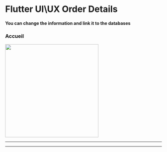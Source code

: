  <h1> Flutter UI\UX Order Details</h1>  
 
<h4> You can change the information and link it to the databases </h4>

<h3>Accueil</h3> 


<img src="https://github.com/abenkoula71/day1-order-details/blob/main/Screenshot%202023-03-23%20224836.png" width="300" /> 

<hr><hr>

